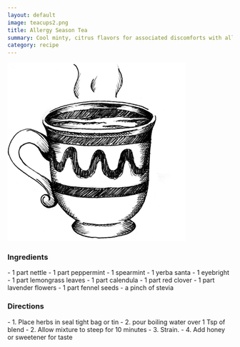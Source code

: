 ```yaml
---
layout: default
image: teacups2.png
title: Allergy Season Tea
summary: Cool minty, citrus flavors for associated discomforts with allergies.
category: recipe
---
```


<img src="/img/teacups2.png" class="img-resize">

<h3 class="recipe-center">Ingredients</h3>
- 1 part nettle
- 1 part peppermint
- 1 spearmint
- 1 yerba santa
- 1 eyebright
- 1 part lemongrass leaves
- 1 part calendula
- 1 part red clover
- 1 part lavender flowers
- 1 part fennel seeds
- a pinch of stevia

<h3 class="recipe-center">Directions</h3>
- 1. Place herbs in seal tight bag or tin
- 2. pour boiling water over 1 Tsp of blend
- 2. Allow mixture to steep for 10 minutes
- 3. Strain.
- 4. Add honey or sweetener for taste
